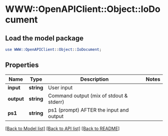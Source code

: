 # WWW::OpenAPIClient::Object::IoDocument

## Load the model package
```perl
use WWW::OpenAPIClient::Object::IoDocument;
```

## Properties
Name | Type | Description | Notes
------------ | ------------- | ------------- | -------------
**input** | **string** | User input | 
**output** | **string** | Command output (mix of stdout &amp; stderr) | 
**ps1** | **string** | ps1 (prompt) AFTER the input and output | 

[[Back to Model list]](../README.md#documentation-for-models) [[Back to API list]](../README.md#documentation-for-api-endpoints) [[Back to README]](../README.md)


